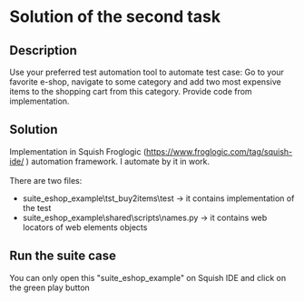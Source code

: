 # Solution of the second task

## Description
Use your preferred test automation tool to automate test case: Go to your favorite e-shop, navigate to some category and add two most expensive items to the shopping cart from this category. Provide code from implementation.

## Solution
Implementation in Squish Froglogic (https://www.froglogic.com/tag/squish-ide/ ) automation framework. I automate by it in work.\
\
There are two files:
  * suite_eshop_example\tst_buy2items\test -> it contains implementation of the test
  * suite_eshop_example\shared\scripts\names.py -> it contains web locators of web elements objects
  
 ## Run the suite case
 You can only open this "suite_eshop_example" on Squish IDE and click on the green play button 
